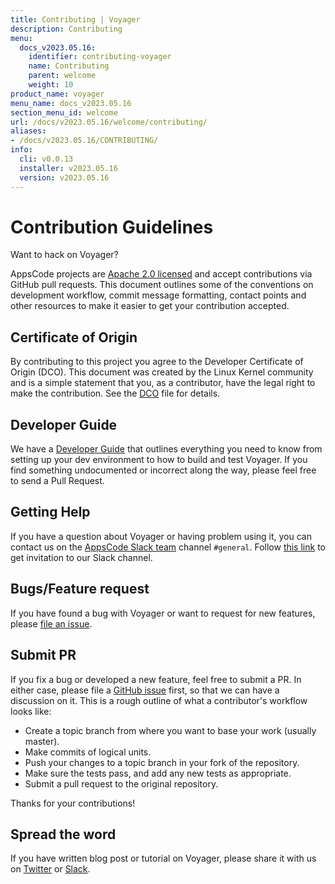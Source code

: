 ```yaml
---
title: Contributing | Voyager
description: Contributing
menu:
  docs_v2023.05.16:
    identifier: contributing-voyager
    name: Contributing
    parent: welcome
    weight: 10
product_name: voyager
menu_name: docs_v2023.05.16
section_menu_id: welcome
url: /docs/v2023.05.16/welcome/contributing/
aliases:
- /docs/v2023.05.16/CONTRIBUTING/
info:
  cli: v0.0.13
  installer: v2023.05.16
  version: v2023.05.16
---
```


# Contribution Guidelines
Want to hack on Voyager?

AppsCode projects are [Apache 2.0 licensed](https://github.com/voyagermesh/voyager/blob/master/LICENSE) and accept contributions via
GitHub pull requests.  This document outlines some of the conventions on
development workflow, commit message formatting, contact points and other
resources to make it easier to get your contribution accepted.

## Certificate of Origin

By contributing to this project you agree to the Developer Certificate of
Origin (DCO). This document was created by the Linux Kernel community and is a
simple statement that you, as a contributor, have the legal right to make the
contribution. See the [DCO](https://github.com/voyagermesh/voyager/blob/master/DCO) file for details.

## Developer Guide

We have a [Developer Guide](/docs/v2023.05.16/setup/developer-guide/overview) that outlines everything you need to know from setting up your
dev environment to how to build and test Voyager. If you find something undocumented or incorrect along the way,
please feel free to send a Pull Request.

## Getting Help

If you have a question about Voyager or having problem using it, you can contact us on the [AppsCode Slack team](https://appscode.slack.com/messages/C0XQFLGRM/details/) channel `#general`. Follow [this link](https://slack.appscode.com) to get invitation to our Slack channel.

## Bugs/Feature request

If you have found a bug with Voyager or want to request for new features, please [file an issue](https://github.com/voyagermesh/voyager/issues/new).

## Submit PR

If you fix a bug or developed a new feature, feel free to submit a PR. In either case, please file a [GitHub issue](https://github.com/voyagermesh/voyager/issues/new) first, so that we can have a discussion on it. This is a rough outline of what a contributor's workflow looks like:


- Create a topic branch from where you want to base your work (usually master).
- Make commits of logical units.
- Push your changes to a topic branch in your fork of the repository.
- Make sure the tests pass, and add any new tests as appropriate.
- Submit a pull request to the original repository.

Thanks for your contributions!

## Spread the word

If you have written blog post or tutorial on Voyager, please share it with us on [Twitter](https://twitter.com/AppsCodeHQ) or [Slack](https://slack.appscode.com).
